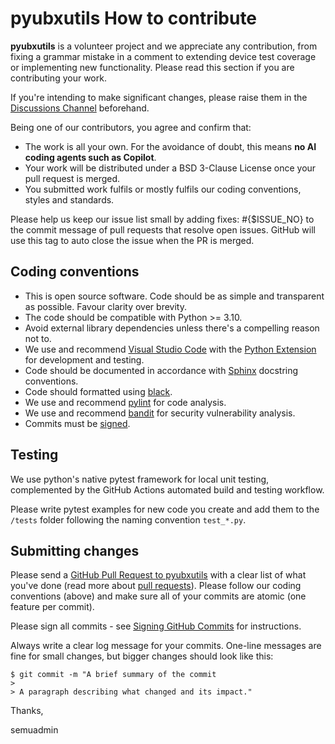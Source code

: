 # pyubxutils How to contribute

**pyubxutils** is a volunteer project and we appreciate any contribution, from fixing a grammar mistake in a comment to extending device test coverage or implementing new functionality. Please read this section if you are contributing your work.

If you're intending to make significant changes, please raise them in the [Discussions Channel](https://github.com/semuconsulting/pyubxutils/discussions/categories/ideas) beforehand.

Being one of our contributors, you agree and confirm that:

* The work is all your own. For the avoidance of doubt, this means **no AI coding agents such as Copilot**.
* Your work will be distributed under a BSD 3-Clause License once your pull request is merged.
* You submitted work fulfils or mostly fulfils our coding conventions, styles and standards.

Please help us keep our issue list small by adding fixes: #{$ISSUE_NO} to the commit message of pull requests that resolve open issues. GitHub will use this tag to auto close the issue when the PR is merged.

## Coding conventions

* This is open source software. Code should be as simple and transparent as possible. Favour clarity over brevity.
* The code should be compatible with Python >= 3.10.
* Avoid external library dependencies unless there's a compelling reason not to.
* We use and recommend [Visual Studio Code](https://code.visualstudio.com/) with the [Python Extension](https://marketplace.visualstudio.com/items?itemName=ms-python.python) for development and testing.
* Code should be documented in accordance with [Sphinx](https://www.sphinx-doc.org/en/master/) docstring conventions.
* Code should formatted using [black](https://pypi.org/project/black/).
* We use and recommend [pylint](https://pypi.org/project/pylint/) for code analysis.
* We use and recommend [bandit](https://pypi.org/project/bandit/) for security vulnerability analysis.
* Commits must be [signed](https://docs.github.com/en/authentication/managing-commit-signature-verification/signing-commits).

## Testing

We use python's native pytest framework for local unit testing, complemented by the GitHub Actions automated build and testing workflow.

Please write pytest examples for new code you create and add them to the `/tests` folder following the naming convention `test_*.py`.

## Submitting changes

Please send a [GitHub Pull Request to pyubxutils](https://github.com/semuconsulting/pyubxutils/pulls) with a clear list of what you've done (read more about [pull requests](https://docs.github.com/en/free-pro-team@latest/github/collaborating-with-issues-and-pull-requests/about-pull-requests)). Please follow our coding conventions (above) and make sure all of your commits are atomic (one feature per commit).

Please sign all commits - see [Signing GitHub Commits](https://docs.github.com/en/authentication/managing-commit-signature-verification/signing-commits) for instructions.

Always write a clear log message for your commits. One-line messages are fine for small changes, but bigger changes should look like this:

    $ git commit -m "A brief summary of the commit
    > 
    > A paragraph describing what changed and its impact."


Thanks,

semuadmin